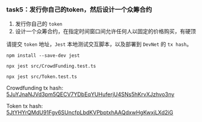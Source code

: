
### task5：发行你自己的token，然后设计一个众筹合约

1. 发行你自己的 `token`
2. 设计一个众筹合约，在指定时间窗口间允许任何人以固定的价格购买，有硬顶

请提交 `token` 地址，`Jest` 本地测试交互脚本，以及部署到 `DevNet` 的 `tx hash`。

```shell
npm install --save-dev jest

npx jest src/CrowdFunding.test.ts

npx jest src/Token.test.ts
```

Crowdfunding tx hash: [5JuYJnaNJVd3pm5QECV7YDbEqYUHuferjU4SNs5hKrvXJzhvo3ny](https://minascan.io/devnet/tx/5JuYJnaNJVd3pm5QECV7YDbEqYUHuferjU4SNs5hKrvXJzhvo3ny?type=zk-tx)


Token tx hash: [5JtYHYrQMdU91Fgv6SUncfpLbdKVPbptxhAAQdxwHgKwxjLXd2iG](https://minascan.io/devnet/tx/5JtYHYrQMdU91Fgv6SUncfpLbdKVPbptxhAAQdxwHgKwxjLXd2iG?type=zk-tx)

